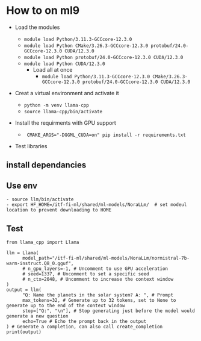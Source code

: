 # How to on ml9

  - Load the modules
    -  `module load Python/3.11.3-GCCcore-12.3.0 `
    -  `module load Python CMake/3.26.3-GCCcore-12.3.0 protobuf/24.0-GCCcore-12.3.0 CUDA/12.3.0`
    -  `module load Python protobuf/24.0-GCCcore-12.3.0 CUDA/12.3.0`
    -  `module load Python CUDA/12.3.0`
       - Load all at once
         -  `module load Python/3.11.3-GCCcore-12.3.0 CMake/3.26.3-GCCcore-12.3.0 protobuf/24.0-GCCcore-12.3.0 CUDA/12.3.0`
  - Creat a virtual environment and activate it  
    - `python -m venv llama-cpp`
    - `source llama-cpp/bin/activate`

  - Install the requirments with GPU support
    - ` CMAKE_ARGS="-DGGML_CUDA=on" pip install -r requirements.txt`

  - Test libraries  

## install dependancies

## Use env
```
- source llm/bin/activate
- export HF_HOME=/itf-fi-ml/shared/ml-models/NoraLLm/  # set modeul location to prevent downloading to HOME
```

## Test


```
from llama_cpp import Llama
  
llm = Llama(
      model_path="/itf-fi-ml/shared/ml-models/NoraLLm/normistral-7b-warm-instruct.Q8_0.gguf",
      # n_gpu_layers=-1, # Uncomment to use GPU acceleration
      # seed=1337, # Uncomment to set a specific seed
      # n_ctx=2048, # Uncomment to increase the context window
)
output = llm(
      "Q: Name the planets in the solar system? A: ", # Prompt
      max_tokens=32, # Generate up to 32 tokens, set to None to generate up to the end of the context window
      stop=["Q:", "\n"], # Stop generating just before the model would generate a new question
      echo=True # Echo the prompt back in the output
) # Generate a completion, can also call create_completion
print(output)


```
